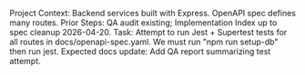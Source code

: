 Project Context: Backend services built with Express. OpenAPI spec defines many routes.
Prior Steps: QA audit existing; Implementation Index up to spec cleanup 2026-04-20.
Task: Attempt to run Jest + Supertest tests for all routes in docs/openapi-spec.yaml.
We must run "npm run setup-db" then run jest.
Expected docs update: Add QA report summarizing test attempt.
